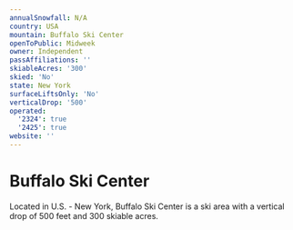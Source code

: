 ```yaml
---
annualSnowfall: N/A
country: USA
mountain: Buffalo Ski Center
openToPublic: Midweek
owner: Independent
passAffiliations: ''
skiableAcres: '300'
skied: 'No'
state: New York
surfaceLiftsOnly: 'No'
verticalDrop: '500'
operated:
  '2324': true
  '2425': true
website: ''
---
```



# Buffalo Ski Center

Located in U.S. - New York, Buffalo Ski Center is a ski area with a vertical drop of 500 feet and 300 skiable acres.
